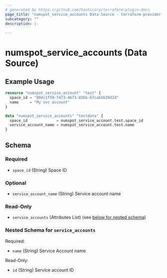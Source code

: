 ```yaml
---
# generated by https://github.com/hashicorp/terraform-plugin-docs
page_title: "numspot_service_accounts Data Source - terraform-provider-numspot"
subcategory: ""
description: |-
  
---
```


# numspot_service_accounts (Data Source)



## Example Usage

```terraform
resource "numspot_service_account" "test" {
  space_id = "00dc1f59-f473-4b73-82b6-67cab1b39d2d"
  name     = "My svc account"
}

data "numspot_service_accounts" "testdata" {
  space_id             = numspot_service_account.test.space_id
  service_account_name = numspot_service_account.test.name
}
```

<!-- schema generated by tfplugindocs -->
## Schema

### Required

- `space_id` (String) Space ID

### Optional

- `service_account_name` (String) Service account name

### Read-Only

- `service_accounts` (Attributes List) (see [below for nested schema](#nestedatt--service_accounts))

<a id="nestedatt--service_accounts"></a>
### Nested Schema for `service_accounts`

Required:

- `name` (String) Service Account name

Read-Only:

- `id` (String) Service account ID

